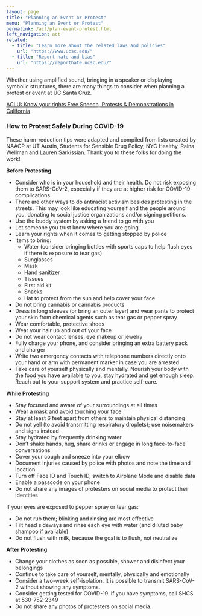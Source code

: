 ```yaml
---
layout: page
title: "Planning an Event or Protest"
menu: "Planning an Event or Protest"
permalink: /act/plan-event-protest.html
left_navigation: act
related:
  - title: "Learn more about the related laws and policies"
    url: "https://www.ucsc.edu/"
  - title: "Report hate and bias"
    url: "https://reporthate.ucsc.edu/"
---
```


Whether using amplified sound, bringing in a speaker or displaying symbolic structures, there are many things to consider when planning a protest or event at UC Santa Cruz.

[ACLU: Know your rights Free Speech, Protests & Demonstrations in California](https://www.aclunc.org/sites/default/files/know_your_rights_free_speech.pdf)

### How to Protest Safely During COVID-19

These harm-reduction tips were adapted and compiled from lists created by NAACP at UT Austin, Students for Sensible Drug Policy, NYC Healthy, Raina Wellman and Lauren Sarkissian. Thank you to these folks for doing the work!

**Before Protesting**

- Consider who is in your household and their health. Do not risk exposing them to SARS-CoV-2, especially if they are at higher risk for COVID-19 complications.
- There are other ways to do antiracist activism besides protesting in the streets. This may look like educating yourself and the people around you, donating to social justice organizations and/or signing petitions.
- Use the buddy system by asking a friend to go with you
- Let someone you trust know where you are going
- Learn your rights when it comes to getting stopped by police
- Items to bring:
  - Water (consider bringing bottles with sports caps to help flush eyes if there is exposure to tear gas)
  - Sunglasses
  - Mask
  - Hand sanitizer
  - Tissues
  - First aid kit
  - Snacks
  - Hat to protect from the sun and help cover your face
- Do not bring cannabis or cannabis products
- Dress in long sleeves (or bring an outer layer) and wear pants to protect your skin from chemical agents such as tear gas or pepper spray
- Wear comfortable, protective shoes
- Wear your hair up and out of your face 
- Do not wear contact lenses, eye makeup or jewelry
- Fully charge your phone, and consider bringing an extra battery pack and charger 
- Write two emergency contacts with telephone numbers directly onto your hand or arm with permanent marker in case you are arrested
- Take care of yourself physically and mentally. Nourish your body with the food you have available to you, stay hydrated and get enough sleep. Reach out to your support system and practice self-care. 

**While Protesting**

- Stay focused and aware of your surroundings at all times
- Wear a mask and avoid touching your face
- Stay at least 6 feet apart from others to maintain physical distancing
- Do not yell (to avoid transmitting respiratory droplets); use noisemakers and signs instead
- Stay hydrated by frequently drinking water
- Don’t shake hands, hug, share drinks or engage in long face-to-face conversations
- Cover your cough and sneeze into your elbow
- Document injuries caused by police with photos and note the time and location
- Turn off Face ID and Touch ID, switch to Airplane Mode and disable data
- Enable a passcode on your phone
- Do not share any images of protesters on social media to protect their identities

If your eyes are exposed to pepper spray or tear gas:

- Do not rub them; blinking and rinsing are most effective
- Tilt head sideways and rinse each eye with water (and diluted baby shampoo if available)
- Do not flush with milk, because the goal is to flush, not neutralize

**After Protesting**

- Change your clothes as soon as possible, shower and disinfect your belongings
- Continue to take care of yourself, mentally, physically and emotionally 
- Consider a two-week self-isolation. It is possible to transmit SARS-CoV-2 without showing any symptoms. 
- Consider getting tested for COVID-19. If you have symptoms, call SHCS at 530-752-2349
- Do not share any photos of protesters on social media.









